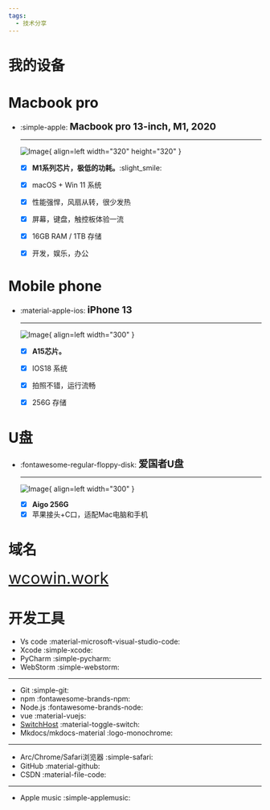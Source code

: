 ```yaml
---
tags:
  - 技术分享
---
```


# 我的设备  

## </p><h1 id="01" name="01"><strong>Macbook pro</strong></h1><p>
<!-- <figure markdown>
  ![image.png](https://s2.loli.net/2024/02/03/awndem3rYPyNGOj.png){ width="500" }
  <figcaption>Macbook pro 13-inch, M1, 2020</figcaption>
</figure> -->


<div class="grid cards" markdown>

-   :simple-apple:  **<span style="font-size: 19px;">Macbook pro 13-inch, M1, 2020</span>**

    ---

    ![Image ](https://s2.loli.net/2024/02/03/awndem3rYPyNGOj.png){ align=left width="320" height="320" }

    - [x] **M1系列芯片，极低的功耗。**:slight_smile:

    - [x]  macOS + Win 11 系统

    - [x] 性能强悍，风扇从转，很少发热

    - [x] 屏幕，键盘，触控板体验一流

    - [x] 16GB RAM / 1TB 存储  
    
    - [x] 开发，娱乐，办公
</div>


## </p><h1 id="01" name="01"><strong>Mobile phone</strong></h1><p>
<!-- 
<figure markdown>
  ![image.png](https://s2.loli.net/2024/02/03/Seg6RfjOa1MU2Zo.png){ width="300" }
  <figcaption>iPhone 13</figcaption>
</figure> -->

<div class="grid cards" markdown>

-   :material-apple-ios:  **<span style="font-size: 19px;">iPhone 13</span>**

    ---

    ![Image ](https://s2.loli.net/2024/02/03/Seg6RfjOa1MU2Zo.png){ align=left width="300"  }

    - [x] **A15芯片。**

    - [x]  IOS18 系统

    - [x] 拍照不错，运行流畅

    - [x] 256G 存储  
</div>


## </p><h1 id="01" name="01"><strong>U盘</strong></h1><p>

<div class="grid cards" markdown>

-   :fontawesome-regular-floppy-disk:  **<span style="font-size: 19px;">爱国者U盘</span>**

    ---

    ![Image ](https://imgservice.suning.cn/uimg1/b2c/image/9I8wDmTw2N3rfq1VCd8JJg.jpg){ align=left width="300"  }

    - [x] **Aigo 256G**
    - [x] 苹果接头+C口，适配Mac电脑和手机
</div>


## </p><h1 id="01" name="01"><strong>域名</strong></h1><p>
<font  color= #518FC1 size=6>[wcowin.work](https://wcowin.work)</font>

## <h1 id="01" name="01"><strong>开发工具</strong></h1>
* Vs code :material-microsoft-visual-studio-code:
* Xcode :simple-xcode:
* PyCharm :simple-pycharm:
* WebStorm :simple-webstorm:
***
* Git :simple-git:
* npm :fontawesome-brands-npm:
* Node.js :fontawesome-brands-node:
* vue :material-vuejs:
* [SwitchHost](https://switchhosts.vercel.app/zh)  :material-toggle-switch:
* Mkdocs/mkdocs-material :logo-monochrome:
***
* Arc/Chrome/Safari浏览器 :simple-safari:
* GitHub :material-github:
* CSDN :material-file-code:
***
* Apple music :simple-applemusic: